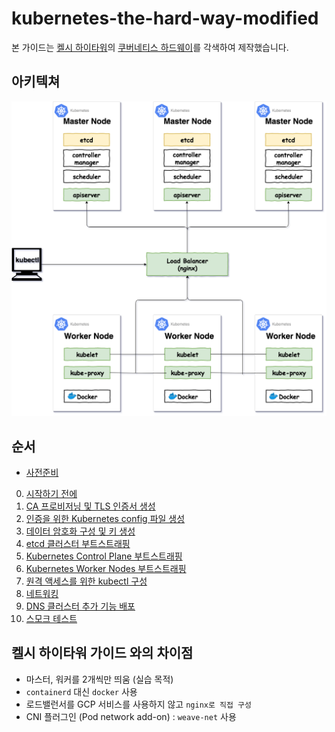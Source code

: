 # kubernetes-the-hard-way-modified

본 가이드는 [켈시 하이타워](https://github.com/kelseyhightower)의 [쿠버네티스 하드웨이](https://github.com/kelseyhightower/kubernetes-the-hard-way)를 각색하여 제작했습니다.


## 아키텍쳐

![architecture](./docs/kthw.png "architecture")


## 순서

- [사전준비](./docs/prerequisites.md)


0. [시작하기 전에](./docs/lab-00.md)
1. [CA 프로비저닝 및 TLS 인증서 생성](./docs/lab-01.md)
2. [인증을 위한 Kubernetes config 파일 생성](./docs/lab-02.md)
3. [데이터 암호화 구성 및 키 생성](./docs/lab-03.md)
4. [etcd 클러스터 부트스트래핑](./docs/lab-04.md)
5. [Kubernetes Control Plane 부트스트래핑](./docs/lab-05.md)
6. [Kubernetes Worker Nodes 부트스트래핑](./docs/lab-06.md)
7. [원격 액세스를 위한 kubectl 구성](./docs/lab-07.md)
8. [네트워킹](./docs/lab-08.md)
9. [DNS 클러스터 추가 기능 배포](./docs/lab-09.md)
10. [스모크 테스트](./docs/lab-10.md)


## 켈시 하이타워 가이드 와의 차이점
- 마스터, 워커를 2개씩만 띄움 (실습 목적)
- `containerd` 대신 `docker` 사용
- 로드밸런서를 GCP 서비스를 사용하지 않고 `nginx로 직접 구성`
- CNI 플러그인 (Pod network add-on) : `weave-net` 사용
